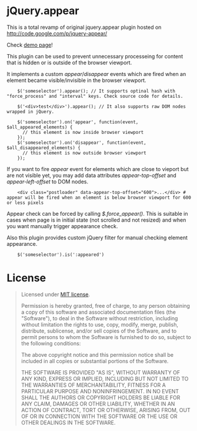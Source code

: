# jQuery.appear

This is a total revamp of original jquery.appear plugin hosted on http://code.google.com/p/jquery-appear/

Check <a href="http://morr.github.com/appear.html">demo page</a>!

This plugin can be used to prevent unnecessary processeing for content that is hidden or is outside of the browser viewport.

It implements a custom *appear*/*disappear* events which are fired when an element became visible/invisible in the browser viewport.

        $('someselector').appear(); // It supports optinal hash with "force_process" and "interval" keys. Check source code for details.

        $('<div>test</div>').appear(); // It also supports raw DOM nodes wrapped in jQuery.

        $('someselector').on('appear', function(event, $all_appeared_elements) {
          // this element is now inside browser viewport
        });
        $('someselector').on('disappear', function(event, $all_disappeared_elements) {
          // this element is now outside browser viewport
        });

If you want to fire *appear* event for elements which are close to vieport but are not visible yet, you may add data attributes *appear-top-offset* and *appear-left-offset* to DOM nodes.

        <div class="postloader" data-appear-top-offset="600">...</div> # appear will be fired when an element is below browser viewport for 600 or less pixels

Appear check can be forced by calling *$.force_appear()*. This is suitable in cases when page is in initial state (not scrolled and not resized) and when you want manually trigger appearance check.

Also this plugin provides custom jQuery filter for manual checking element appearance.

        $('someselector').is(':appeared')

# License

> Licensed under <a href="http://opensource.org/licenses/MIT">MIT license</a>.
>
> Permission is hereby granted, free of charge, to any person
> obtaining a copy of this software and associated documentation
> files (the "Software"), to deal in the Software without
> restriction, including without limitation the rights to use,
> copy, modify, merge, publish, distribute, sublicense, and/or sell
> copies of the Software, and to permit persons to whom the
> Software is furnished to do so, subject to the following
> conditions:
>
> The above copyright notice and this permission notice shall be
> included in all copies or substantial portions of the Software.
>
> THE SOFTWARE IS PROVIDED "AS IS", WITHOUT WARRANTY OF ANY KIND,
> EXPRESS OR IMPLIED, INCLUDING BUT NOT LIMITED TO THE WARRANTIES
> OF MERCHANTABILITY, FITNESS FOR A PARTICULAR PURPOSE AND
> NONINFRINGEMENT. IN NO EVENT SHALL THE AUTHORS OR COPYRIGHT
> HOLDERS BE LIABLE FOR ANY CLAIM, DAMAGES OR OTHER LIABILITY,
> WHETHER IN AN ACTION OF CONTRACT, TORT OR OTHERWISE, ARISING
> FROM, OUT OF OR IN CONNECTION WITH THE SOFTWARE OR THE USE OR
> OTHER DEALINGS IN THE SOFTWARE.
